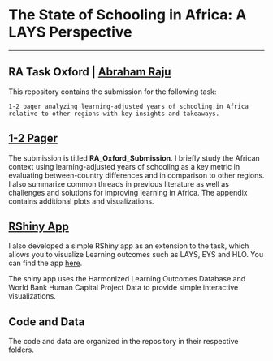 

# The State of Schooling in Africa: A LAYS Perspective



---
RA Task Oxford | [Abraham Raju](https://github.com/Abraham-newbie)
---



This repository contains the submission for the following task:

```
1-2 pager analyzing learning-adjusted years of schooling in Africa relative to other regions with key insights and takeaways. 

```
## [1-2 Pager](https://github.com/Abraham-newbie/oxford_submission/blob/main/RA_Oxford_Submission.pdf)

The submission is titled **RA_Oxford_Submission**. I briefly study the African context using learning-adjusted years of schooling as a key metric in evaluating between-country differences and 
in comparison to other regions. I also summarize common threads in previous literature as well as challenges and solutions for improving learning in Africa. The appendix contains additional plots and visualizations.



## [RShiny App](https://econ-newbie.shinyapps.io/rshinyapp/)

I also developed a simple RShiny app as an extension to the task, which allows you to visualize Learning outcomes such as LAYS, EYS and HLO. You can find the app [here](https://econ-newbie.shinyapps.io/rshinyapp/).

The shiny app uses the Harmonized Learning Outcomes Database and World Bank Human Capital Project Data to provide simple interactive visualizations.



## Code and Data
The code and data are organized in the repository in their respective folders.


